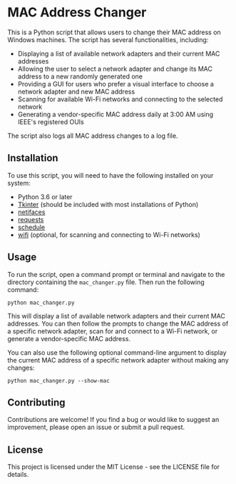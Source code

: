 # MAC Address Changer

This is a Python script that allows users to change their MAC address on Windows machines. The script has several functionalities, including:

- Displaying a list of available network adapters and their current MAC addresses
- Allowing the user to select a network adapter and change its MAC address to a new randomly generated one
- Providing a GUI for users who prefer a visual interface to choose a network adapter and new MAC address
- Scanning for available Wi-Fi networks and connecting to the selected network
- Generating a vendor-specific MAC address daily at 3:00 AM using IEEE's registered OUIs

The script also logs all MAC address changes to a log file.

## Installation

To use this script, you will need to have the following installed on your system:

- Python 3.6 or later
- [Tkinter](https://docs.python.org/3/library/tkinter.html) (should be included with most installations of Python)
- [netifaces](https://pypi.org/project/netifaces/)
- [requests](https://pypi.org/project/requests/)
- [schedule](https://pypi.org/project/schedule/)
- [wifi](https://pypi.org/project/wifi/) (optional, for scanning and connecting to Wi-Fi networks)

## Usage

To run the script, open a command prompt or terminal and navigate to the directory containing the `mac_changer.py` file. Then run the following command:

```
python mac_changer.py
```

This will display a list of available network adapters and their current MAC addresses. You can then follow the prompts to change the MAC address of a specific network adapter, scan for and connect to a Wi-Fi network, or generate a vendor-specific MAC address.

You can also use the following optional command-line argument to display the current MAC address of a specific network adapter without making any changes:

```
python mac_changer.py --show-mac
```

## Contributing

Contributions are welcome! If you find a bug or would like to suggest an improvement, please open an issue or submit a pull request.

## License

This project is licensed under the MIT License - see the LICENSE file for details.
